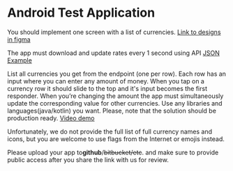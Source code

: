 # Android Test Application

You should implement one screen with a list of currencies.
[Link to designs in figma](https://www.figma.com/file/cUsxw4zNAvU47ADDCJemBM/Rates)

The app must download and update rates every 1 second using API
[JSON Example](https://hiring.revolut.codes/api/android/latest?base=EUR)

List all currencies you get from the endpoint (one per row). Each row has an input where
you can enter any amount of money. When you tap on a currency row it should slide to
the top and it's input becomes the first responder. When you’re changing the amount
the app must simultaneously update the corresponding value for other currencies.
Use any libraries and languages(java/kotlin) you want. Please, note that the solution
should be ​production ready.
[Video demo](​https://youtu.be/omcS-6LeKoo)

Unfortunately, we do not provide the full list of full currency names and icons, but you
are welcome to use flags from the Internet or emojis instead.

Please​ upload ​your​ app ​to ​**github**/~~bitbucket/etc~~. an​d make sure to provide public access
after you share the link with us for review.